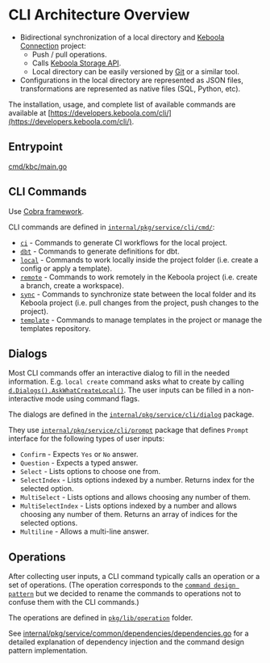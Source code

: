 # CLI Architecture Overview

- Bidirectional synchronization of a local directory and [Keboola Connection](https://www.keboola.com/product/overview) project:
    - Push / pull operations.
    - Calls [Keboola Storage API](https://developers.keboola.com/integrate/storage/api/).
    - Local directory can be easily versioned by [Git](https://git-scm.com/) or a similar tool.
- Configurations in the local directory are represented as JSON files, transformations are represented as native files (SQL, Python, etc).

The installation, usage, and complete list of available commands are available at [https://developers.keboola.com/cli/](https://developers.keboola.com/cli/). 

## Entrypoint

[cmd/kbc/main.go](../../cmd/kbc/main.go)

## CLI Commands

Use [Cobra framework](https://cobra.dev/).

CLI commands are defined in [`internal/pkg/service/cli/cmd/`](../../internal/pkg/service/cli/cmd):

- [`ci`](../../internal/pkg/service/cli/cmd/ci) - Commands to generate CI workflows for the local project.
- [`dbt`](../../internal/pkg/service/cli/cmd/dbt) - Commands to generate definitions for dbt.
- [`local`](../../internal/pkg/service/cli/cmd/local) - Commands to work locally inside the project folder (i.e. create a config or apply a template).
- [`remote`](../../internal/pkg/service/cli/cmd/remote) - Commands to work remotely in the Keboola project (i.e. create a branch, create a workspace).
- [`sync`](../../internal/pkg/service/cli/cmd/sync) - Commands to synchronize state between the local folder and its Keboola project (i.e. pull changes from the project, push changes to the project).
- [`template`](../../internal/pkg/service/cli/cmd/template) - Commands to manage templates in the project or manage the templates repository.

## Dialogs

Most CLI commands offer an interactive dialog to fill in the needed information. E.g. `local create` command asks what to create 
by calling [`d.Dialogs().AskWhatCreateLocal()`](https://github.com/keboola/keboola-as-code/blob/26baba1315236ed6b9cc810892ac440bf7da9d7e/internal/pkg/service/cli/cmd/local/create/cmd.go#L42-L49).
The user inputs can be filled in a non-interactive mode using command flags.

The dialogs are defined in the [`internal/pkg/service/cli/dialog`](../../internal/pkg/service/cli/dialog) package.

They use [`internal/pkg/service/cli/prompt`](../../internal/pkg/service/cli/prompt) package that defines `Prompt` interface for the following types of user inputs:

- `Confirm` - Expects `Yes` or `No` answer.
- `Question` - Expects a typed answer.
- `Select` - Lists options to choose one from.
- `SelectIndex` - Lists options indexed by a number. Returns index for the selected option.
- `MultiSelect` - Lists options and allows choosing any number of them.
- `MultiSelectIndex` - Lists options indexed by a number and allows choosing any number of them. Returns an array of indices for the selected options.
- `Multiline` - Allows a multi-line answer.

## Operations

After collecting user inputs, a CLI command typically calls an operation or a set of operations. (The operation 
corresponds to the [`command design pattern`](https://refactoring.guru/design-patterns/command) but we decided to rename
the commands to operations not to confuse them with the CLI commands.)

The operations are defined in [`pkg/lib/operation`](../../pkg/lib/operation) folder. 

See [internal/pkg/service/common/dependencies/dependencies.go](../../internal/pkg/service/common/dependencies/dependencies.go)
for a detailed explanation of dependency injection and the command design pattern implementation. 
